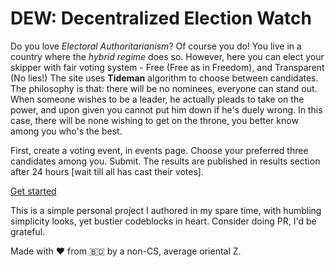 # DEW: Decentralized Election Watch

Do you love *Electoral Authoritarianism*? Of course you do! You live in a country where the *hybrid regime* does so.
However, here you can elect your skipper with fair voting system - Free (Free as in Freedom), and Transparent (No lies!)
The site uses **Tideman** algorithm to choose between candidates. The philosophy is that: there will be no nominees, everyone can stand out. When someone wishes to be a leader, he actually pleads to take on the power, and upon given you cannot put him down if he's duely wrong. In this case, there will be none wishing to get on the throne, you better know among you who's the best.

First, create a voting event, in events page. Choose your preferred three candidates among you. Submit. The results are published in results section after 24 hours [wait till all has cast their votes].

[Get started](https://swan-sweet-maggot.ngrok-free.app/)

This is a simple personal project I authored in my spare time, with humbling simplicity looks, yet bustier codeblocks in heart. Consider doing PR, I'd be grateful.

Made with :heart: from 🇧🇩
by a non-CS, average oriental Z.
